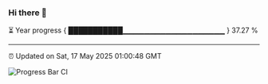 ### Hi there 👋

⏳ Year progress { ███████████▁▁▁▁▁▁▁▁▁▁▁▁▁▁▁▁▁▁▁ } 37.27 %

---

⏰ Updated on Sat, 17 May 2025 01:00:48 GMT

![Progress Bar CI](https://github.com/code-lakshay/GitHub-Actions-Demo/workflows/Progress%20Bar%20CI/badge.svg)

